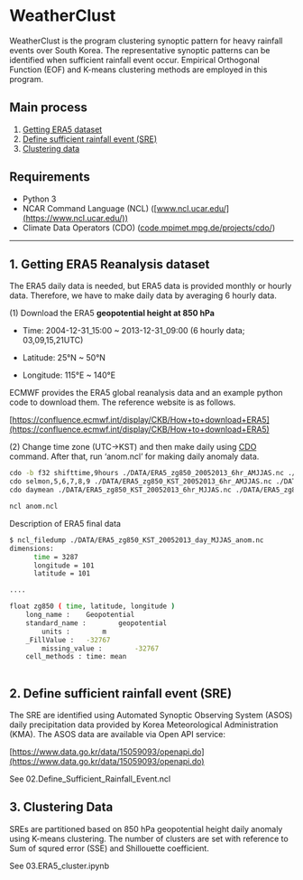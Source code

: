 # WeatherClust

WeatherClust is the program clustering synoptic pattern for heavy rainfall events over South Korea. The representative synoptic patterns can be identified when sufficient rainfall event occur. Empirical Orthogonal Function (EOF) and K-means clustering methods are employed in this program.

## Main process

1. [Getting ERA5 dataset](#1-getting-era5-reanalysis-dataset) 
2. [Define sufficient rainfall event (SRE)](#2-define-sufficient-rainfall-event-sre)
3. [Clustering data](#3-clustering-data)

## Requirements

- Python 3
- NCAR Command Language (NCL) ([www.ncl.ucar.edu/](https://www.ncl.ucar.edu/))
- Climate Data Operators (CDO) ([code.mpimet.mpg.de/projects/cdo/](https://code.mpimet.mpg.de/projects/cdo/))

---

## 1. Getting ERA5 Reanalysis dataset

The ERA5 daily data is needed, but ERA5 data is provided monthly or hourly data. Therefore, we have to make daily data by averaging 6 hourly data. 

(1) Download the ERA5 **geopotential height at 850 hPa**

- Time: 2004-12-31_15:00 ~ 2013-12-31_09:00 (6 hourly data; 03,09,15,21UTC)

- Latitude: 25°N ~ 50°N 

- Longitude: 115°E ~ 140°E

ECMWF provides the ERA5 global reanalysis data and an example python code to download them. The reference website is as follows.

[https://confluence.ecmwf.int/display/CKB/How+to+download+ERA5](https://confluence.ecmwf.int/display/CKB/How+to+download+ERA5)

(2) Change time zone (UTC→KST) and then make daily using [CDO](#requirements) command. After that, run ‘anom.ncl’ for making daily anomaly data.

```bash
cdo -b f32 shifttime,9hours ./DATA/ERA5_zg850_20052013_6hr_AMJJAS.nc ./DATA/ERA5_zg850_KST_20052013_6hr_AMJJAS.nc
cdo selmon,5,6,7,8,9 ./DATA/ERA5_zg850_KST_20052013_6hr_AMJJAS.nc ./DATA/ERA5_zg850_KST_20052013_6hr_MJJAS.nc
cdo daymean ./DATA/ERA5_zg850_KST_20052013_6hr_MJJAS.nc ./DATA/ERA5_zg850_KST_20052013_day_MJJAS.nc

ncl anom.ncl
```

Description of ERA5 final data

```bash
$ ncl_filedump ./DATA/ERA5_zg850_KST_20052013_day_MJJAS_anom.nc
dimensions:
      time = 3287
      longitude = 101
      latitude = 101

....

float zg850 ( time, latitude, longitude )
    long_name :    Geopotential
    standard_name :        geopotential
		units :        m
    _FillValue :   -32767
		missing_value :        -32767
    cell_methods : time: mean
         
```

## 2. Define sufficient rainfall event (SRE)

The SRE are identified using Automated Synoptic Observing System (ASOS) daily precipitation data provided by Korea Meteorological Administration (KMA). The ASOS data are available via Open API service:

[https://www.data.go.kr/data/15059093/openapi.do](https://www.data.go.kr/data/15059093/openapi.do)

See 02.Define_Sufficient_Rainfall_Event.ncl

## 3. Clustering Data

SREs are partitioned based on 850 hPa geopotential height daily anomaly using K-means clustering. The number of clusters are set with reference to Sum of squred error (SSE) and  Shillouette coefficient. 

See 03.ERA5_cluster.ipynb
